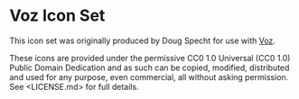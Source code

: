 # Voz Icon Set

This icon set was originally produced by Doug Specht for use with [Voz](https://1voz.org).

These icons are provided under the permissive CC0 1.0 Universal (CC0 1.0) Public Domain Dedication and as such can be copied, modified, distributed and used for any purpose, even commercial, all without asking permission. See <LICENSE.md> for full details.